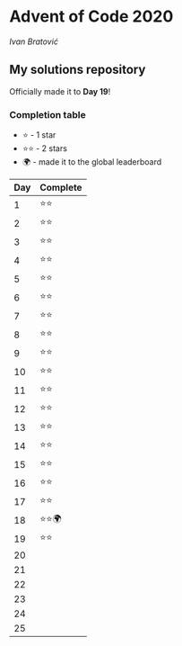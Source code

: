# Advent of Code 2020
*Ivan Bratović*
## My solutions repository

Officially made it to **Day 19**!



### Completion table

 + :star: - 1 star
 + :star::star: - 2 stars
 + :earth_africa: - made it to the global leaderboard


| Day    | Complete     |
| ------ | ------------ |
| 1      | :star::star: |
| 2      | :star::star: |
| 3      | :star::star: |
| 4      | :star::star: |
| 5      | :star::star: |
| 6      | :star::star: |
| 7      | :star::star: |
| 8      | :star::star: |
| 9      | :star::star: |
| 10     | :star::star: |
| 11     | :star::star: |
| 12     | :star::star: |
| 13     | :star::star: |
| 14     | :star::star: |
| 15     | :star::star: |
| 16     | :star::star: |
| 17     | :star::star: |
| 18     | :star::star::earth_africa: |
| 19     | :star::star: |
| 20     |              |
| 21     |              |
| 22     |              |
| 23     |              |
| 24     |              |
| 25     |              |
<!--stackedit_data:
eyJoaXN0b3J5IjpbMTYxMTI2Mzc5MF19
-->